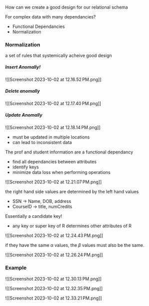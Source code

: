 How can we create a good design for our relational schema

For complex data with many dependancies?
- Functional Dependancies
- Normalization

### Normalization
a set of rules that systemically acheive good design

##### Insert Anomally!

![[Screenshot 2023-10-02 at 12.16.52 PM.png]]

##### Delete anomally

![[Screenshot 2023-10-02 at 12.17.40 PM.png]]

##### Update Anomally
![[Screenshot 2023-10-02 at 12.18.14 PM.png]]
- must be updated in multiple locations
- can lead to inconsistent data

The prof and student information are a functional dependancy
- find all dependancies between attributes
- identify keys
- minimize data loss when performing operations

![[Screenshot 2023-10-02 at 12.21.07 PM.png]]

the right hand side values are determined by the left hand values
- SSN -> Name, DOB, address
- CourseID -> title, numCredits

Essentially a candidate key!
- any key or super key of R determines other attributes of R

![[Screenshot 2023-10-02 at 12.24.43 PM.png]]

if they have the same $\alpha$ values, the $\beta$ values must also be the same.

![[Screenshot 2023-10-02 at 12.26.24 PM.png]]

### Example
![[Screenshot 2023-10-02 at 12.30.13 PM.png]]

![[Screenshot 2023-10-02 at 12.32.35 PM.png]]

![[Screenshot 2023-10-02 at 12.33.21 PM.png]]

